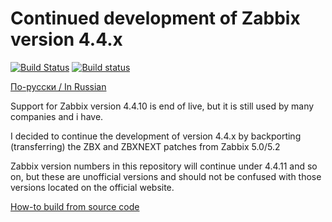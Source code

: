 # Continued development of Zabbix version 4.4.x

[![Build Status](https://travis-ci.org/CHERTS/zabbix_44x_next.svg?branch=master)](https://travis-ci.org/CHERTS/zabbix_44x_next) [![Build status](https://ci.appveyor.com/api/projects/status/oq6c61rk2kl04nfo?svg=true)](https://ci.appveyor.com/project/CHERTS/zabbix-44x-next)

[По-русски / In Russian](README.ru.md)

Support for Zabbix version 4.4.10 is end of live, but it is still used by many companies and i have.<br>

I decided to continue the development of version 4.4.x by backporting (transferring) the ZBX and ZBXNEXT patches from Zabbix 5.0/5.2<br>

Zabbix version numbers in this repository will continue under 4.4.11 and so on, but these are unofficial versions and should not be confused with those versions located on the official website.<br>

[How-to build from source code](BUILD.md)
